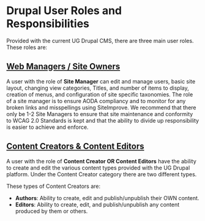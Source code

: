 # Drupal User Roles and Responsibilities
Provided with the current UG Drupal CMS, there are three main user roles. These roles are: 

## [Web Managers / Site Owners](webman.md)
A user with the role of **Site Manager** can edit and manage users, basic site layout, changing view categories, Titles, and number of items to display, creation of menus, and configuration of site specific taxonomies. The role of a site manager is to ensure AODA compliancy and to monitor for any broken links and misspellings using SiteImprove. We recommend that there only be 1-2 Site Managers to ensure that site maintenance and conformity to WCAG 2.0 Standards is kept and that the ability to divide up responsibility is easier to achieve and enforce.

## [Content Creators & Content Editors](contentcreators.md)
A user with the role of **Content Creator OR Content Editors** have the ability to create and edit the various content types provided with the UG Drupal platform. Under the Content Creator category there are two different types.

These types of Content Creators are:

* **Authors**: Ability to create, edit and publish/unpublish their OWN content.
* **Editors**: Ability to create, edit, and publish/unpublish any content produced by them or others.
